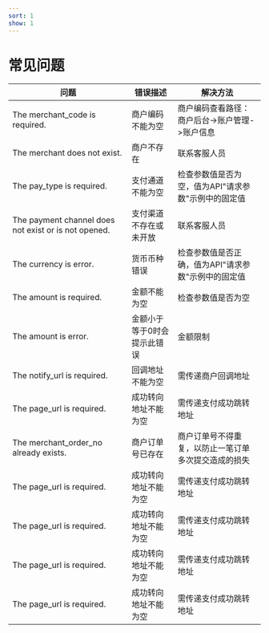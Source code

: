 ```yaml
---
sort: 1
show: 1
---
```


# 常见问题

| 问题  | 错误描述 | 解决方法 | 
|-----| --- | --- |
|The merchant_code is required.|商户编码不能为空|商户编码查看路径：商户后台->账户管理->账户信息|
|The merchant does not exist.|商户不存在|联系客服人员|
|The pay_type is required.|支付通道不能为空|检查参数值是否为空，值为API"请求参数"示例中的固定值|
|The payment channel does not exist or is not opened. |支付渠道不存在或未开放|联系客服人员|
|The currency is error.|货币币种错误|检查参数值是否正确，值为API"请求参数"示例中的固定值|
|The amount is required.|金额不能为空|检查参数值是否为空|
|The amount is error.|金额小于等于0时会提示此错误|金额限制|
|The notify_url is required.|回调地址不能为空|需传递商户回调地址|
|The page_url is required.|成功转向地址不能为空|需传递支付成功跳转地址|
|The merchant_order_no already exists.|商户订单号已存在|商户订单号不得重复，以防止一笔订单多次提交造成的损失|
|The page_url is required.|成功转向地址不能为空|需传递支付成功跳转地址|
|The page_url is required.|成功转向地址不能为空|需传递支付成功跳转地址|
|The page_url is required.|成功转向地址不能为空|需传递支付成功跳转地址|
|The page_url is required.|成功转向地址不能为空|需传递支付成功跳转地址|
